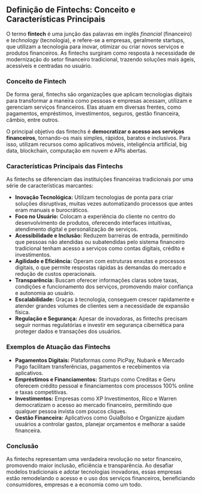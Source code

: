 ## Definição de Fintechs: Conceito e Características Principais

O termo **fintech** é uma junção das palavras em inglês *financial* (financeiro) e *technology* (tecnologia), e refere-se a empresas, geralmente startups, que utilizam a tecnologia para inovar, otimizar ou criar novos serviços e produtos financeiros. As fintechs surgiram como resposta à necessidade de modernização do setor financeiro tradicional, trazendo soluções mais ágeis, acessíveis e centradas no usuário.

### Conceito de Fintech

De forma geral, fintechs são organizações que aplicam tecnologias digitais para transformar a maneira como pessoas e empresas acessam, utilizam e gerenciam serviços financeiros. Elas atuam em diversas frentes, como pagamentos, empréstimos, investimentos, seguros, gestão financeira, câmbio, entre outros.

O principal objetivo das fintechs é **democratizar o acesso aos serviços financeiros**, tornando-os mais simples, rápidos, baratos e inclusivos. Para isso, utilizam recursos como aplicativos móveis, inteligência artificial, big data, blockchain, computação em nuvem e APIs abertas.

### Características Principais das Fintechs

As fintechs se diferenciam das instituições financeiras tradicionais por uma série de características marcantes:

- **Inovação Tecnológica:** Utilizam tecnologias de ponta para criar soluções disruptivas, muitas vezes automatizando processos que antes eram manuais e burocráticos.
- **Foco no Usuário:** Colocam a experiência do cliente no centro do desenvolvimento de produtos, oferecendo interfaces intuitivas, atendimento digital e personalização de serviços.
- **Acessibilidade e Inclusão:** Reduzem barreiras de entrada, permitindo que pessoas não atendidas ou subatendidas pelo sistema financeiro tradicional tenham acesso a serviços como contas digitais, crédito e investimentos.
- **Agilidade e Eficiência:** Operam com estruturas enxutas e processos digitais, o que permite respostas rápidas às demandas do mercado e redução de custos operacionais.
- **Transparência:** Buscam oferecer informações claras sobre taxas, condições e funcionamento dos serviços, promovendo maior confiança e autonomia ao usuário.
- **Escalabilidade:** Graças à tecnologia, conseguem crescer rapidamente e atender grandes volumes de clientes sem a necessidade de expansão física.
- **Regulação e Segurança:** Apesar de inovadoras, as fintechs precisam seguir normas regulatórias e investir em segurança cibernética para proteger dados e transações dos usuários.

### Exemplos de Atuação das Fintechs

- **Pagamentos Digitais:** Plataformas como PicPay, Nubank e Mercado Pago facilitam transferências, pagamentos e recebimentos via aplicativos.
- **Empréstimos e Financiamentos:** Startups como Creditas e Geru oferecem crédito pessoal e financiamentos com processos 100% online e taxas competitivas.
- **Investimentos:** Empresas como XP Investimentos, Rico e Warren democratizam o acesso ao mercado financeiro, permitindo que qualquer pessoa invista com poucos cliques.
- **Gestão Financeira:** Aplicativos como GuiaBolso e Organizze ajudam usuários a controlar gastos, planejar orçamentos e melhorar a saúde financeira.

### Conclusão

As fintechs representam uma verdadeira revolução no setor financeiro, promovendo maior inclusão, eficiência e transparência. Ao desafiar modelos tradicionais e adotar tecnologias inovadoras, essas empresas estão remodelando o acesso e o uso dos serviços financeiros, beneficiando consumidores, empresas e a economia como um todo.